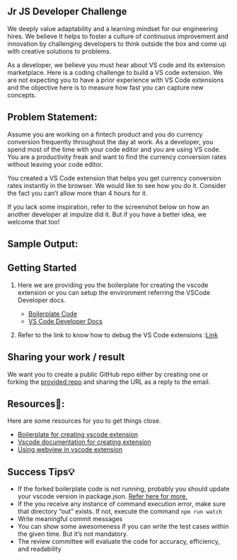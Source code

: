 ## Jr JS Developer Challenge
We deeply value adaptability and a learning mindset for our engineering hires. We believe It helps to foster a culture of continuous improvement and innovation by challenging developers to think outside the box and come up with creative solutions to problems.

As a developer, we believe you must hear about VS code and its extension marketplace. Here is a coding challenge to build a VS code extension. We are not expecting you to have a prior experience with VS Code extensions and the objective here is to measure how fast you can capture new concepts.

## Problem Statement:

Assume you are working on a fintech product and you do currency conversion frequently throughout the day at work. As a developer, you spend most of the time with your code editor and you are using VS code. You are a productivity freak and want to find the currency conversion rates without leaving your code editor. 

You created a VS Code extension that helps you get currency conversion rates instantly in the browser. We would like to see how you do it. Consider the fact you can’t allow more than 4 hours for it. 

If you lack some inspiration, refer to the screenshot below on how an another developer at impulze did it. But if you have a better idea, we welcome that too!

## Sample Output:

## Getting Started

1. Here we are providing you the boilerplate for creating the vscode extension or you can setup the environment referring the VSCode Developer docs.

    - [Boilerplate Code](https://github.com/impulze-ai/vsc-developer-challenge)
    - [VS Code Developer Docs](https://code.visualstudio.com/api)
    
2. Refer to the link to know how to debug the VS Code extensions :[Link](https://code.visualstudio.com/api/get-started/your-first-extension)

## Sharing your work /  result

We want you to create a public GitHub repo either by creating one or forking the [provided repo](https://github.com/impulze-ai/vsc-developer-challenge) and sharing the URL as a reply to the email.

## Resources📘:

Here are some resources for you to get things close.

- [Boilerplate for creating vscode extension](https://github.com/impulze-ai/vsc-developer-challenge)
- [Vscode documentation for creating extension](https://code.visualstudio.com/api/get-started/your-first-extension)
- [Using webview in vscode extension](https://code.visualstudio.com/api/extension-guides/webview)

## Success Tips💡

- If the forked boilerplate code is not running, probably you should update your vscode version in package.json. [Refer here for more.](https://stackoverflow.com/questions/50748695/vs-code-extension-helloworld-sample-in-typescript-is-not-working)
- If the you receive any instance of command execution error, make sure that directory “out” exists. 
If not, execute the command `npm run watch`
- Write meaningful commit messages
- You can show some awesomeness if you can write the test cases within the given time. But it’s not mandatory.
- The review committee will evaluate the code for accuracy, efficiency, and readability

